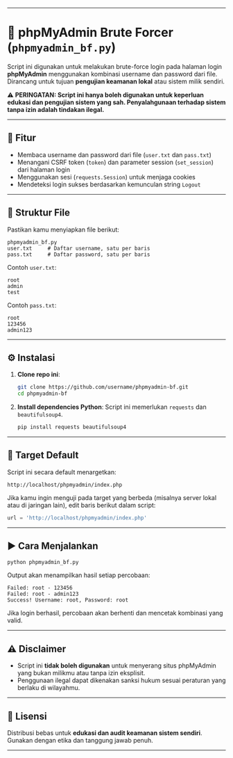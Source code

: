 

---

# 🔐 phpMyAdmin Brute Forcer (`phpmyadmin_bf.py`)

Script ini digunakan untuk melakukan brute-force login pada halaman login **phpMyAdmin** menggunakan kombinasi username dan password dari file. Dirancang untuk tujuan **pengujian keamanan lokal** atau sistem milik sendiri.

⚠️ **PERINGATAN: Script ini hanya boleh digunakan untuk keperluan edukasi dan pengujian sistem yang sah. Penyalahgunaan terhadap sistem tanpa izin adalah tindakan ilegal.**

---

## 🧩 Fitur

* Membaca username dan password dari file (`user.txt` dan `pass.txt`)
* Menangani CSRF token (`token`) dan parameter session (`set_session`) dari halaman login
* Menggunakan sesi (`requests.Session`) untuk menjaga cookies
* Mendeteksi login sukses berdasarkan kemunculan string `Logout`

---

## 📁 Struktur File

Pastikan kamu menyiapkan file berikut:

```
phpmyadmin_bf.py
user.txt     # Daftar username, satu per baris
pass.txt     # Daftar password, satu per baris
```

Contoh `user.txt`:

```
root
admin
test
```

Contoh `pass.txt`:

```
root
123456
admin123
```

---

## ⚙️ Instalasi

1. **Clone repo ini**:

   ```bash
   git clone https://github.com/username/phpmyadmin-bf.git
   cd phpmyadmin-bf
   ```

2. **Install dependencies Python**:
   Script ini memerlukan `requests` dan `beautifulsoup4`.

   ```bash
   pip install requests beautifulsoup4
   ```

---

## 🧪 Target Default

Script ini secara default menargetkan:

```
http://localhost/phpmyadmin/index.php
```

Jika kamu ingin menguji pada target yang berbeda (misalnya server lokal atau di jaringan lain), edit baris berikut dalam script:

```python
url = 'http://localhost/phpmyadmin/index.php'
```

---

## ▶️ Cara Menjalankan

```bash
python phpmyadmin_bf.py
```

Output akan menampilkan hasil setiap percobaan:

```
Failed: root - 123456
Failed: root - admin123
Success! Username: root, Password: root
```

Jika login berhasil, percobaan akan berhenti dan mencetak kombinasi yang valid.

---

## ⚠️ Disclaimer

* Script ini **tidak boleh digunakan** untuk menyerang situs phpMyAdmin yang bukan milikmu atau tanpa izin eksplisit.
* Penggunaan ilegal dapat dikenakan sanksi hukum sesuai peraturan yang berlaku di wilayahmu.

---

## 📄 Lisensi

Distribusi bebas untuk **edukasi dan audit keamanan sistem sendiri**. Gunakan dengan etika dan tanggung jawab penuh.

---


